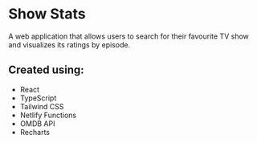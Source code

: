# Show Stats

A web application that allows users to search for their favourite TV show and visualizes its ratings by episode.

## Created using:

- React
- TypeScript
- Tailwind CSS
- Netlify Functions
- OMDB API
- Recharts
